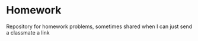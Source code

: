 # Homework
Repository for homework problems, sometimes shared when I can just send a classmate a link
